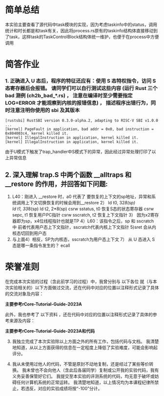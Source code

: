# 简单总结
本实验主要查看了源代码中task模块的实现，因为考虑taskinfo中的status，调用统计和时长都是和task有关，因此将process.rs原有的taskinfo结构体直接移动到了task，这样task的TaskControlBlock结构体统一维护，也便于在process中方便调用
# 简答作业
### 1. 正确进入 U 态后，程序的特征还应有：使用 S 态特权指令，访问 S 态寄存器后会报错。 请同学们可以自行测试这些内容 (运行 Rust 三个 bad 测例 (ch2b_bad_*.rs) ， 注意在编译时至少需要指定 LOG=ERROR 才能观察到内核的报错信息) ， 描述程序出错行为，同时注意注明你使用的 sbi 及其版本
```
[rustsbi] RustSBI version 0.3.0-alpha.2, adapting to RISC-V SBI v1.0.0
...
[kernel] PageFault in application, bad addr = 0x0, bad instruction = 0x804003c4, kernel killed it.
[kernel] IllegalInstruction in application, kernel killed it.
[kernel] IllegalInstruction in application, kernel killed it.
```
由于U模式下触发了trap_handler中S模式下的异常，因此经过异常处理打印了以上异常信息
## 2. 深入理解 trap.S 中两个函数 __alltraps 和 __restore 的作用，并回答如下问题:
1) L40：刚进入 __restore 时，a0 代表了 要恢复的上下文的sp地址，异常和系统调用上下文切换恢复的时候会用到__restore
2） 
ld t0, 32*8(sp)  
ld t1, 33*8(sp)
ld t2, 2*8(sp)
csrw sstatus, t0 恢复S态的状态寄存器
csrw sepc, t1 恢复用户PC指针
csrw sscratch, t2 恢复上下文指针
3） 因为x2寄存器即为sp，x4位线程指针也就是TP
4）L60：该指令之后，sp 和 sscratch 中 前者代表用户态上下文指针，sscratch代表内核上下文指针
5)sret 会从内核态切回到用户态
6) 与上面4）相反，SP为内核态，sscratch为用户态上下文
7） 从 U 态进入 S 态是哪一条指令发生的？ ecall


# 荣誉准则
在完成本次实验的过程（含此前学习的过程）中，我曾分别与 以下各位 就（与本次实验相关的）以下方面做过交流，还在代码中对应的位置以注释形式记录了具体的交流对象及内容：

**主要参考rCore-Tutorial-Guide-2023A**

此外，我也参考了 以下资料 ，还在代码中对应的位置以注释形式记录了具体的参考来源及内容：

**主要参考rCore-Tutorial-Guide-2023A和代码**

3. 我独立完成了本次实验除以上方面之外的所有工作，包括代码与文档。 我清楚地知道，从以上方面获得的信息在一定程度上降低了实验难度，可能会影响起评分。

4. 我从未使用过他人的代码，不管是原封不动地复制，还是经过了某些等价转换。 我未曾也不会向他人（含此后各届同学）复制或公开我的实验代码，我有义务妥善保管好它们。 我提交至本实验的评测系统的代码，均无意于破坏或妨碍任何计算机系统的正常运转。 我清楚地知道，以上情况均为本课程纪律所禁止，若违反，对应的实验成绩将按“-100”分计。
